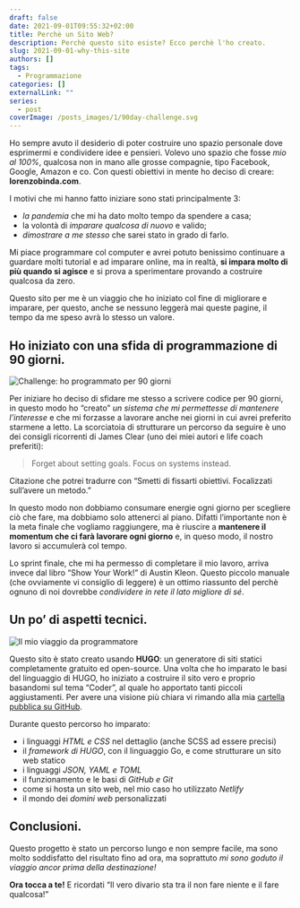 ```yaml
---
draft: false
date: 2021-09-01T09:55:32+02:00
title: Perchè un Sito Web?
description: Perchè questo sito esiste? Ecco perchè l'ho creato.
slug: 2021-09-01-why-this-site
authors: []
tags:
  - Programmazione
categories: []
externalLink: ""
series:
  - post
coverImage: /posts_images/1/90day-challenge.svg
---
```

Ho sempre avuto il desiderio di poter costruire uno spazio personale dove esprimermi e condividere idee e pensieri. Volevo uno spazio che fosse *mio al 100%*, qualcosa non in mano alle grosse compagnie, tipo Facebook, Google, Amazon e co. Con questi obiettivi in mente ho deciso di creare: **lorenzobinda.com**.

I motivi che mi hanno fatto iniziare sono stati principalmente 3:

* *la pandemia* che mi ha dato molto tempo da spendere a casa;
* la volontà di *imparare qualcosa di nuovo* e valido;
* *dimostrare a me stesso* che sarei stato in grado di farlo.

Mi piace programmare col computer e avrei potuto benissimo continuare a guardare molti tutorial e ad imparare online, ma in realtà, **si impara molto di più quando si agisce** e si prova a sperimentare provando a costruire qualcosa da zero.

Questo sito per me è un viaggio che ho iniziato col fine di migliorare e imparare, per questo, anche se nessuno leggerà mai queste pagine, il tempo da me speso avrà lo stesso un valore. 

## Ho iniziato con una sfida di programmazione di 90 giorni.

![Challenge: ho programmato per 90 giorni](/posts_images/1/90day-challenge.svg)

Per iniziare ho deciso di sfidare me stesso a scrivere codice per 90 giorni, in questo modo ho “creato” *un sistema che mi permettesse di mantenere l’interesse* e che mi forzasse a lavorare anche nei giorni in cui avrei preferito starmene a letto. La scorciatoia di strutturare un percorso da seguire è uno dei consigli ricorrenti di James Clear (uno dei miei autori e life coach preferiti):

> Forget about setting goals. Focus on systems instead.

Citazione che potrei tradurre con “Smetti di fissarti obiettivi. Focalizzati sull’avere un metodo.”

In questo modo non dobbiamo consumare energie ogni giorno per scegliere ciò che fare, ma dobbiamo solo attenerci al piano. Difatti l’importante non è la meta finale che vogliamo raggiungere, ma è riuscire a **mantenere il momentum che ci farà lavorare ogni giorno** e, in queso modo, il nostro lavoro si accumulerà col tempo. 

Lo sprint finale, che mi ha permesso di completare il mio lavoro, arriva invece dal libro “Show Your Work!” di Austin Kleon. Questo piccolo manuale (che ovviamente vi consiglio di leggere) è un ottimo riassunto del perchè ognuno di noi dovrebbe *condividere in rete il lato migliore di sé*. 

## Un po’ di aspetti tecnici.

![Il mio viaggio da programmatore](/posts_images/1/coding-journey.svg)

Questo sito è stato creato usando **HUGO**: un generatore di siti statici completamente gratuito ed open-source. Una volta che ho imparato le basi del linguaggio di HUGO, ho iniziato a costruire il sito vero e proprio basandomi sul tema “Coder”, al quale ho apportato tanti piccoli aggiustamenti. Per avere una visione più chiara vi rimando alla mia [cartella pubblica su GitHub](https://github.com/lorenzobinda/personal-site). 

Durante questo percorso ho imparato:

* i linguaggi *HTML e CSS* nel dettaglio (anche SCSS ad essere precisi)
* il *framework di HUGO*, con il linguaggio Go, e come strutturare un sito web statico
* i linguaggi *JSON, YAML e TOML*
* il funzionamento e le basi di *GitHub e Git*
* come si hosta un sito web, nel mio caso ho utilizzato *Netlify*
* il mondo dei *domini web* personalizzati

## Conclusioni.

Questo progetto è stato un percorso lungo e non sempre facile, ma sono molto soddisfatto del risultato fino ad ora, ma soprattuto *mi sono goduto il viaggio ancor prima della destinazione!*

**Ora tocca a te!** E ricordati “Il vero divario sta tra il non fare niente e il fare qualcosa!”
